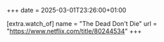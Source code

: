 +++
date = 2025-03-01T23:26:00+01:00

[extra.watch_of]
name = "The Dead Don't Die"
url = "https://www.netflix.com/title/80244534"
+++
